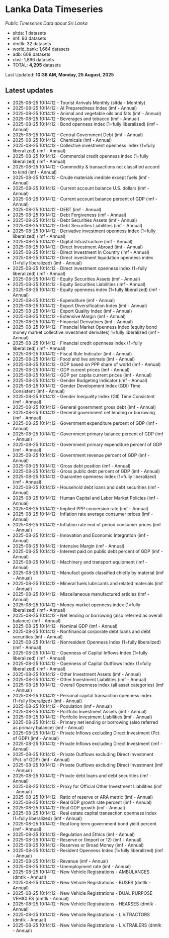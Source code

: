 # Lanka Data Timeseries
*Public Timeseries Data about Sri Lanka*

* sltda: 1 datasets
* imf: 93 datasets
* dmtlk: 32 datasets
* world_bank: 1,664 datasets
* adb: 609 datasets
* cbsl: 1,896 datasets
* TOTAL: **4,295** datasets

Last Updated: **10:38 AM, Monday, 25 August, 2025**

## Latest updates

* 2025-08-25 10:14:12 - Tourist Arrivals Monthly (sltda - Monthly)
* 2025-08-25 10:14:12 - AI Preparedness Index (imf - Annual)
* 2025-08-25 10:14:12 - Animal and vegetable oils and fats (imf - Annual)
* 2025-08-25 10:14:12 - Beverages and tobacco (imf - Annual)
* 2025-08-25 10:14:12 - Bond openness index (1=fully liberalized) (imf - Annual)
* 2025-08-25 10:14:12 - Central Government Debt (imf - Annual)
* 2025-08-25 10:14:12 - Chemicals (imf - Annual)
* 2025-08-25 10:14:12 - Collective investment openness index (1=fully liberalized) (imf - Annual)
* 2025-08-25 10:14:12 - Commercial credit openness index (1=fully liberalized) (imf - Annual)
* 2025-08-25 10:14:12 - Commodity & transactions not classified accord to kind (imf - Annual)
* 2025-08-25 10:14:12 - Crude materials inedible except fuels (imf - Annual)
* 2025-08-25 10:14:12 - Current account balance U.S. dollars (imf - Annual)
* 2025-08-25 10:14:12 - Current account balance percent of GDP (imf - Annual)
* 2025-08-25 10:14:12 - DEBT (imf - Annual)
* 2025-08-25 10:14:12 - Debt Forgiveness (imf - Annual)
* 2025-08-25 10:14:12 - Debt Securities Assets (imf - Annual)
* 2025-08-25 10:14:12 - Debt Securities Liabilities (imf - Annual)
* 2025-08-25 10:14:12 - Derivative investment openness index (1=fully liberalized) (imf - Annual)
* 2025-08-25 10:14:12 - Digital Infrastructure (imf - Annual)
* 2025-08-25 10:14:12 - Direct Investment Abroad (imf - Annual)
* 2025-08-25 10:14:12 - Direct Investment In Country (imf - Annual)
* 2025-08-25 10:14:12 - Direct investment liquidation openness index (1=fully liberalized) (imf - Annual)
* 2025-08-25 10:14:12 - Direct investment openness index (1=fully liberalized) (imf - Annual)
* 2025-08-25 10:14:12 - Equity Securities Assets (imf - Annual)
* 2025-08-25 10:14:12 - Equity Securities Liabilities (imf - Annual)
* 2025-08-25 10:14:12 - Equity openness index (1=fully liberalized) (imf - Annual)
* 2025-08-25 10:14:12 - Expenditure (imf - Annual)
* 2025-08-25 10:14:12 - Export Diversification Index (imf - Annual)
* 2025-08-25 10:14:12 - Export Quality Index (imf - Annual)
* 2025-08-25 10:14:12 - Extensive Margin (imf - Annual)
* 2025-08-25 10:14:12 - Financial Derivatives (imf - Annual)
* 2025-08-25 10:14:12 - Financial Market Openness Index (equity bond money market collective investment derivates) 1=fully liberalized (imf - Annual)
* 2025-08-25 10:14:12 - Financial credit openness index (1=fully liberalized) (imf - Annual)
* 2025-08-25 10:14:12 - Fiscal Rule Indicator (imf - Annual)
* 2025-08-25 10:14:12 - Food and live animals (imf - Annual)
* 2025-08-25 10:14:12 - GDP based on PPP share of world (imf - Annual)
* 2025-08-25 10:14:12 - GDP current prices (imf - Annual)
* 2025-08-25 10:14:12 - GDP per capita current prices (imf - Annual)
* 2025-08-25 10:14:12 - Gender Budgeting Indicator (imf - Annual)
* 2025-08-25 10:14:12 - Gender Development Index (GDI) Time Consistent (imf - Annual)
* 2025-08-25 10:14:12 - Gender Inequality Index (GII) Time Consistent (imf - Annual)
* 2025-08-25 10:14:12 - General government gross debt (imf - Annual)
* 2025-08-25 10:14:12 - General government net lending or borrowing (imf - Annual)
* 2025-08-25 10:14:12 - Government expenditure percent of GDP (imf - Annual)
* 2025-08-25 10:14:12 - Government primary balance percent of GDP (imf - Annual)
* 2025-08-25 10:14:12 - Government primary expenditure percent of GDP (imf - Annual)
* 2025-08-25 10:14:12 - Government revenue percent of GDP (imf - Annual)
* 2025-08-25 10:14:12 - Gross debt position (imf - Annual)
* 2025-08-25 10:14:12 - Gross public debt percent of GDP (imf - Annual)
* 2025-08-25 10:14:12 - Guarantee openness index (1=fully liberalized) (imf - Annual)
* 2025-08-25 10:14:12 - Household debt loans and debt securities (imf - Annual)
* 2025-08-25 10:14:12 - Human Capital and Labor Market Policies (imf - Annual)
* 2025-08-25 10:14:12 - Implied PPP conversion rate (imf - Annual)
* 2025-08-25 10:14:12 - Inflation rate average consumer prices (imf - Annual)
* 2025-08-25 10:14:12 - Inflation rate end of period consumer prices (imf - Annual)
* 2025-08-25 10:14:12 - Innovation and Economic Integration (imf - Annual)
* 2025-08-25 10:14:12 - Intensive Margin (imf - Annual)
* 2025-08-25 10:14:12 - Interest paid on public debt percent of GDP (imf - Annual)
* 2025-08-25 10:14:12 - Machinery and transport equipment (imf - Annual)
* 2025-08-25 10:14:12 - Manufact goods classified chiefly by material (imf - Annual)
* 2025-08-25 10:14:12 - Mineral fuels lubricants and related materials (imf - Annual)
* 2025-08-25 10:14:12 - Miscellaneous manufactured articles (imf - Annual)
* 2025-08-25 10:14:12 - Money market openness index (1=fully liberalized) (imf - Annual)
* 2025-08-25 10:14:12 - Net lending or borrowing (also referred as overall balance) (imf - Annual)
* 2025-08-25 10:14:12 - Nominal GDP (imf - Annual)
* 2025-08-25 10:14:12 - Nonfinancial corporate debt loans and debt securities (imf - Annual)
* 2025-08-25 10:14:12 - Nonresident Openness Index (1=fully liberalized) (imf - Annual)
* 2025-08-25 10:14:12 - Openness of Capital Inflows Index (1=fully liberalized) (imf - Annual)
* 2025-08-25 10:14:12 - Openness of Capital Outflows Index (1=fully liberalized) (imf - Annual)
* 2025-08-25 10:14:12 - Other Investment Assets (imf - Annual)
* 2025-08-25 10:14:12 - Other Investment Liabilities (imf - Annual)
* 2025-08-25 10:14:12 - Overall Openness Index (all asset categories) (imf - Annual)
* 2025-08-25 10:14:12 - Personal capital transaction openness index (1=fully liberalized) (imf - Annual)
* 2025-08-25 10:14:12 - Population (imf - Annual)
* 2025-08-25 10:14:12 - Portfolio Investment Assets (imf - Annual)
* 2025-08-25 10:14:12 - Portfolio Investment Liabilities (imf - Annual)
* 2025-08-25 10:14:12 - Primary net lending or borrowing (also referred as primary balance) (imf - Annual)
* 2025-08-25 10:14:12 - Private Inflows excluding Direct Investment (Pct. of GDP) (imf - Annual)
* 2025-08-25 10:14:12 - Private Inflows excluding Direct Investment (imf - Annual)
* 2025-08-25 10:14:12 - Private Outflows excluding Direct Investment (Pct. of GDP) (imf - Annual)
* 2025-08-25 10:14:12 - Private Outflows excluding Direct Investment (imf - Annual)
* 2025-08-25 10:14:12 - Private debt loans and debt securities (imf - Annual)
* 2025-08-25 10:14:12 - Proxy for Official Other Investment Liabilities (imf - Annual)
* 2025-08-25 10:14:12 - Ratio of reserve or ARA metric (imf - Annual)
* 2025-08-25 10:14:12 - Real GDP growth rate percent (imf - Annual)
* 2025-08-25 10:14:12 - Real GDP growth (imf - Annual)
* 2025-08-25 10:14:12 - Real estate capital transaction openness index (1=fully liberalized) (imf - Annual)
* 2025-08-25 10:14:12 - Real long term government bond yield percent (imf - Annual)
* 2025-08-25 10:14:12 - Regulation and Ethics (imf - Annual)
* 2025-08-25 10:14:12 - Reserve or (Import or 12) (imf - Annual)
* 2025-08-25 10:14:12 - Reserves or Broad Money (imf - Annual)
* 2025-08-25 10:14:12 - Resident Openness Index (1=fully liberalized) (imf - Annual)
* 2025-08-25 10:14:12 - Revenue (imf - Annual)
* 2025-08-25 10:14:12 - Unemployment rate (imf - Annual)
* 2025-08-25 10:14:12 - New Vehicle Registrations - AMBULANCES (dmtlk - Annual)
* 2025-08-25 10:14:12 - New Vehicle Registrations - BUSES (dmtlk - Annual)
* 2025-08-25 10:14:12 - New Vehicle Registrations - DUAL PURPOSE VEHICLES (dmtlk - Annual)
* 2025-08-25 10:14:12 - New Vehicle Registrations - HEARSES (dmtlk - Annual)
* 2025-08-25 10:14:12 - New Vehicle Registrations - L.V.TRACTORS (dmtlk - Annual)
* 2025-08-25 10:14:12 - New Vehicle Registrations - L.V.TRAILERS (dmtlk - Annual)